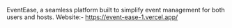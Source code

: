 EventEase, a seamless platform built to simplify event management for both users and hosts.
Website:- https://event-ease-1.vercel.app/
